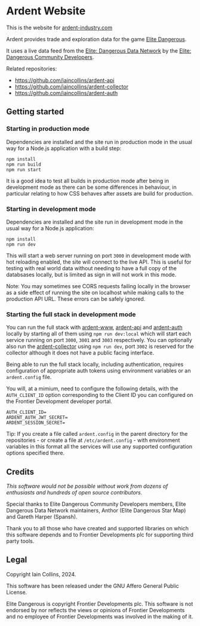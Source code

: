 # Ardent Website

This is the website for [ardent-industry.com](https://ardent-industry.com)

Ardent provides trade and exploration data for the game 
[Elite Dangerous](https://www.elitedangerous.com/).

It uses a live data feed from the 
[Elite: Dangerous Data Network](https://eddn.edcd.io) by the 
[Elite: Dangerous Community Developers](https://edcd.github.io/).

Related repositories:

* https://github.com/iaincollins/ardent-api
* https://github.com/iaincollins/ardent-collector
* https://github.com/iaincollins/ardent-auth

## Getting started

### Starting in production mode

Dependencies are installed and the site run in production mode in the usual 
way for a Node.js application with a build step:

    npm install
    npm run build
    npm run start

It is a good idea to test all builds in production mode after being in 
development mode as there can be some differences in behaviour, in particular 
relating to how CSS behaves after assets are build for production.

### Starting in development mode

Dependencies are installed and the site run in development mode in the usual 
way for a Node.js application:

    npm install
    npm run dev

This will start a web server running on port `3000` in development mode with 
hot reloading enabled, the site will connect to the live API. This is useful 
for testing with real world data without needing to have a full  copy of the 
databsases locally, but is limited as sign in will not work in this mode.

Note: You may sometimes see CORS requests failing locally in the browser as a 
side effect of running the site on localhost while making calls to the 
production API URL. These errors can be safely ignored.

### Starting the full stack in development mode

You can run the full stack with 
[ardent-www](https://github.com/iaincollins/ardent-www), 
[ardent-api](https://github.com/iaincollins/ardent-api) and
[ardent-auth](https://github.com/iaincollins/ardent-auth) locally by starting 
all of them using `npm run dev:local` which will start each service running on 
port `3000`, `3001` and `3003` respectively. You can optionally also run the 
[ardent-collector](https://github.com/iaincollins/ardent-collector) using 
`npm run dev`, port `3002` is reserved for the collector although it does not 
have a public facing interface.

Being able to run the full stack locally, including authentication, requires 
configuration of appropriate auth tokens using environment variables or an 
`ardent.config` file.

You will, at a mimium, need to configure the following details, with the 
`AUTH_CLIENT_ID` option corresponding to the Client ID you can configured 
on the Frontier Development developer portal.

    AUTH_CLIENT_ID=
    ARDENT_AUTH_JWT_SECRET=
    ARDENT_SESSION_SECRET=

Tip: If you create a file called `ardent.config` in the parent directory for 
the repositories - or create a file at `/etc/ardent.config` - with environment 
variables in this format all the services will use any supported configuration 
options specified there.

## Credits

_This software would not be possible without work from dozens of enthusiasts 
and hundreds of open source contributors._

Special thanks to Elite Dangerous Community Developers members, Elite 
Dangerous Data Network maintainers, Anthor (Elite Dangerous Star Map) 
and Gareth Harper (Spansh).

Thank you to all those who have created and supported libraries on which this 
software depends and to Frontier Developments plc for supporting third party 
tools.

## Legal

Copyright Iain Collins, 2024.

This software has been released under the GNU Affero General Public License.

Elite Dangerous is copyright Frontier Developments plc. This software is 
not endorsed by nor reflects the views or opinions of Frontier Developments and 
no employee of Frontier Developments was involved in the making of it.